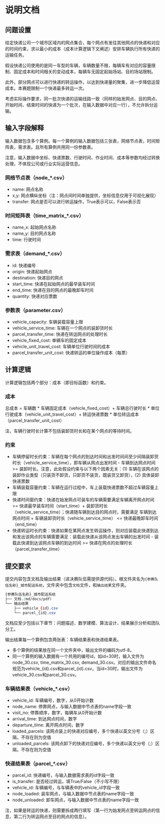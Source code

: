 # 说明文档

## 问题设置

给定快递公司一个城市区域内的网点集合，每个网点有发往其他网点的快递和对应的时间约束，求以最小的成本（成本计算逻辑下文阐述）安排车辆执行所有快递的运输任务。

假设快递公司使用的是同一车型的车辆，车辆数量不限，每辆车有对应的容量限制、固定成本和时间相关的变动成本，每辆车无固定起始场站、目的场站限制。

此外，部分网点可以进行快递的转运操作，以达到快递量的聚集，进一步降低运营成本。本赛题限制一个快递最多转运一次。

考虑实际操作要求，同一批次快递的运输线路一致（同样的始发网点、目的网点、开始时间、结束时间的快递为一个批次，在输入数据中对应一行），不允许拆分运输。

## 输入字段解释

输入数据包含多个算例。每一个算例的输入数据包括三张表，网络节点表，时间矩阵表，需求表。且所有算例共用同一份参数表。

注意，输入数据中坐标、快递票数、行驶时间、作业时间、成本等参数均经过转换处理，不体现公司或行业实际运营信息。

### 网络节点表（node_*.csv）

- name: 网点名称
- x,y: 网点横纵坐标（注：网点间时间单独提供，坐标信息仅用于可视化展现）
- transfer: 网点是否可以进行转运操作，True表示可以，False表示否

### 时间矩阵表（time_matrix_*.csv）

- name_x: 起始网点名称
- name_y: 目的网点名称
- time: 行驶时间

### 需求表（demand_*.csv）

- id: 快递编号
- origin: 快递起始网点
- destination: 快递目的网点
- start_time: 快递在起始网点的最早装车时间
- end_time: 快递在目的网点的最晚卸车时间
- quantity: 快递对应票数

### 参数表（parameter.csv）

- vehicle_capacity: 车辆装载容量上限
- vehicle_service_time: 车辆在一个网点的装卸货时长
- parcel_transfer_time: 快递在转运网点的处理时长
- vehicle_fixed_cost: 单辆车的固定成本
- vehicle_unit_travel_cost: 车辆单位行驶时间的成本
- parcel_transfer_unit_cost: 快递转运的单位操作成本（每票）

## 计算逻辑

计算逻辑包括两个部分：成本（即目标函数）和约束。

### 成本

总成本 = 车辆数 \* 车辆固定成本（vehicle_fixed_cost）+ 车辆总行驶时长 \* 单位行驶成本（vehicle_unit_travel_cost）+ 转运快递票数 \* 单位转运成本（parcel_transfer_unit_cost）

注，车辆行驶时长计算不包括装卸货时长和在某个网点的等待时间。

### 约束

- 车辆停留时长约束：车辆在每个网点的到达时间和出发时间间至少间隔装卸货时长（vehicle_service_time），即车辆从网点出发时间 - 车辆到达网点时间 >= 装卸时长。注意，此处假设约束与以下两个因素无关：(1) 车辆在该网点的装卸作业类型（只装货不卸货，只卸货不装货，既装货又卸货），(2) 具体装卸快递票数
- 车辆装载容量约束：车辆在运行过程中，车上装载快递票数不超过车辆容量上限
- 快递时间窗约束：快递在始发网点可装车的车辆需要满足车辆离开网点时间 >= 快递最早装车时间（start_time）+ 装卸货时长（vehicle_service_time）；快递随车辆到达目的网点时，需要满足 车辆到达网点时间 + 车辆装卸货时长（vehicle_service_time） <= 快递最晚卸车时间（end_time）
- 快递转运时长约束：快递如果在某网点发生转运操作，则对应装载此快递到达和发出该网点的车辆需要满足：装载此快递从该网点发出车辆的出发时间 - 装载此快递到达该网点车辆的到达时间 >= 快递在网点的处理时长（parcel_transfer_time）

## 提交要求

提交内容包含文档及输出结果（进决赛队伍需提供源代码）。根文件夹名为`{参赛队伍名称}_城市配送系统`，文件夹中包含`文档`文件，和`输出结果`文件夹。

```css
{参赛队伍名称}_城市配送系统
├── 文档.(md/docs/pdf）
└── 输出结果
    ├── vehicle_{id}.csv
    └── parcel_{id}.csv
```

文档应至少包括以下章节：问题描述、数学建模、算法设计、结果展示分析和团队分工。

输出结果每一个算例包含两张表：车辆结果表和快递结果表。

- 多个算例的结果放在同一个文件夹中，输出文件的编码为utf-8。
- 同一个算例的输入数据有一个共用的编号id，如id=30时，输入文件为node_30.csv, time_matrix_30.csv, demand_30.csv。对应的输出文件命名规范为vehicle_{id}.csv和parcel_{id}.csv，当id=30时，输出文件为vehicle_30.csv和parcel_30.csv。

### 车辆结果表（vehicle_*.csv）

- vehicle_id: 车辆编号，数字，从0开始计数
- node_name: 停靠网点，与输入数据中节点表的name字段一致
- visit_no: 停靠顺序，数字，每辆车从0开始计数
- arrival_time: 到达网点时间，数字
- departure_time: 离开网点时间，数字
- loaded_parcels: 该网点装上的快递对应编号，多个快递以英文分号（;）区隔，不存在则为空值
- unloaded_parcels: 该网点卸下的快递对应编号，多个快递以英文分号（;）区隔，不存在则为空值

### 快递结果表（parcel_*.csv）

- parcel_id: 快递编号，与输入数据需求表的id字段一致
- is_transfer: 是否经过转运，填True/False（不小写不限）
- vehicle_id: 车辆编号，与车辆表中的vehicle_id字段一致
- node_loaded: 装车网点，与输入数据中节点表的name字段一致
- node_unloaded: 卸车网点，与输入数据中节点表的name字段一致

注，如果是转运的快递，则需要拆成两行填写（第一行为始发网点至转运网点的信息，第二行为转运网点至目的网点的信息）。
